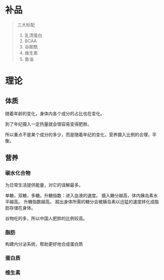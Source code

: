 # 补品
> 三大标配
> 1. 乳清蛋白
> 2. BCAA
> 3. 谷胺酰
> 4. 维生素
> 5. 鱼油


# 理论
## 体质
随着年龄的变化，身体内各个成分的占比也在变化。

到了年纪摄入一定热量就会很容易变得肥胖。

所以重点不是某个成分的多少，而是随着年纪的变化，营养摄入比例的合理，平衡。
## 营养
### 碳水化合物
为日常生活提供能量，对它的误解最多。

单糖，双糖，多糖。升糖指数：进入血液的速度。
摄入糖分越高，体内胰岛素水平越高。
升糖指数越高。
超出身体所需的糖分会被胰岛素以迅猛的速度转化成脂肪存储在身体。

谷物吃的多，所以中国人肥胖的比例较高。
### 脂肪
构建内分泌系统，帮助更好地合成蛋白质
### 蛋白质
### 维生素